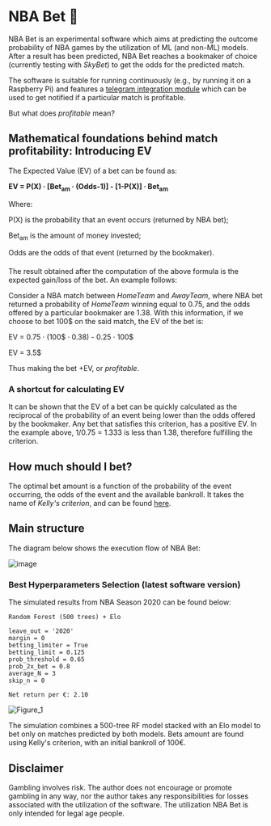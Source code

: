# NBA Bet 🏀

NBA Bet is an experimental software which aims at predicting the outcome probability of NBA games by the utilization of ML (and non-ML) models. 
After a result has been predicted, NBA Bet reaches a bookmaker of choice (currently testing with *SkyBet*) to get the odds for the predicted match.

The software is suitable for running continuously (e.g., by running it on a Raspberry Pi) and features a [telegram integration module](https://github.com/davideganna/NBA_Bet/blob/435dd874b8ccd60744a2b51cdb09f1aa9bfe320e/NBABet/Telegram.py) which can be used to get notified if a particular match is profitable. 

But what does _profitable_ mean?

## Mathematical foundations behind match profitability: Introducing EV
The Expected Value (EV) of a bet can be found as:

**EV = P(X) &middot; [Bet<sub>am</sub> &middot; (Odds-1)] - [1-P(X)] &middot; Bet<sub>am</sub>**

Where:

P(X) is the probability that an event occurs (returned by NBA bet);

Bet<sub>am</sub> is the amount of money invested;

Odds are the odds of that event (returned by the bookmaker).

####

The result obtained after the computation of the above formula is the expected gain/loss of the bet. An example follows:

Consider a NBA match between _HomeTeam_ and _AwayTeam_, where NBA bet returned a probability of _HomeTeam_ winning equal to 0.75, and the odds offered by a particular bookmaker are 1.38. With this information, if we choose to bet 100$ on the said match, the EV of the bet is:

EV = 0.75 &middot; (100$ &middot; 0.38) - 0.25 &middot; 100$

EV = 3.5$

Thus making the bet +EV, or _profitable_.  

### A shortcut for calculating EV

It can be shown that the EV of a bet can be quickly calculated as the reciprocal of the probability of an event being lower than the odds offered by the bookmaker. Any bet that satisfies this criterion, has a positive EV. In the example above, 1/0.75 = 1.333 is less than 1.38, therefore fulfilling the criterion. 

## How much should I bet?
The optimal bet amount is a function of the probability of the event occurring, the odds of the event and the available bankroll. It takes the name of _Kelly's criterion_, and can be found [here](https://en.wikipedia.org/wiki/Kelly_criterion). 

## Main structure
The diagram below shows the execution flow of NBA Bet:

![image](https://user-images.githubusercontent.com/52606991/127752880-cef2e6c3-4e72-406f-b16b-9723b6a289fd.png)

### Best Hyperparameters Selection (latest software version)
The simulated results from NBA Season 2020 can be found below:
``` 
Random Forest (500 trees) + Elo

leave_out = '2020'
margin = 0
betting_limiter = True
betting_limit = 0.125
prob_threshold = 0.65
prob_2x_bet = 0.8
average_N = 3
skip_n = 0

Net return per €: 2.10

```

![Figure_1](https://user-images.githubusercontent.com/52606991/145692119-f67c513c-2d7c-48a1-bd85-de689b8f5a7b.png)

The simulation combines a 500-tree RF model stacked with an Elo model to bet only on matches predicted by both models. Bets amount are found using Kelly's criterion, with an initial bankroll of 100€.

## Disclaimer

Gambling involves risk. The author does not encourage or promote gambling in any way, nor the author takes any responsibilities for losses associated with the utilization of the software. 
The utilization NBA Bet is only intended for legal age people. 
